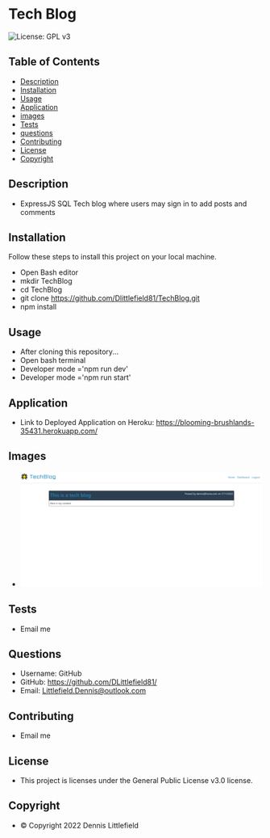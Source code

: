 
# Tech Blog
![License: GPL v3](https://img.shields.io/badge/License-GPLv3-blue.svg)

## Table of Contents
- [Description](#description)
- [Installation](#installation)
- [Usage](#usage)
- [Application](#application)
- [images](#images)
- [Tests](#tests)
- [questions](#questions)
- [Contributing](#contributing)
- [License](#license)
- [Copyright](#copyright)

## Description
- ExpressJS SQL Tech blog where users may sign in to add posts and comments

## Installation

Follow these steps to install this project on your local machine.
- Open Bash editor
- mkdir TechBlog
- cd TechBlog
- git clone https://github.com/Dlittlefield81/TechBlog.git
- npm install

## Usage
- After cloning this repository...
- Open bash terminal 
- Developer mode ='npm run dev'
- Developer mode ='npm run start'

## Application
- Link to Deployed Application on Heroku: https://blooming-brushlands-35431.herokuapp.com/

## Images
- ![README Generator](./assets/images/tech-blog.png)

## Tests
- Email me

## Questions
- Username: GitHub
- GitHub: https://github.com/DLittlefield81/
- Email: Littlefield.Dennis@outlook.com

## Contributing
- Email me


## License
- This project is licenses under the General Public License v3.0 license.


## Copyright
- © Copyright 2022 Dennis Littlefield